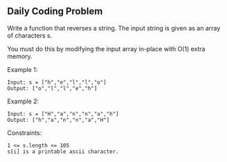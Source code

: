 ## Daily Coding Problem

Write a function that reverses a string. The input string is given as an array of characters s.

You must do this by modifying the input array in-place with O(1) extra memory.

Example 1:
```
Input: s = ["h","e","l","l","o"]
Output: ["o","l","l","e","h"]
```

Example 2:
```
Input: s = ["H","a","n","n","a","h"]
Output: ["h","a","n","n","a","H"]
```

Constraints:

```
1 <= s.length <= 105
s[i] is a printable ascii character.
```